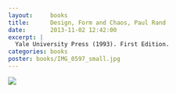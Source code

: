 ```yaml
---
layout:     books
title:      Design, Form and Chaos, Paul Rand
date:       2013-11-02 12:42:00
excerpt: |
  Yale University Press (1993). First Edition.
categories: books
poster: books/IMG_0597_small.jpg
---
```


<div class="grid_12">
  <img src="{% asset_path books/IMG_0597.jpg %}" />
</div>

